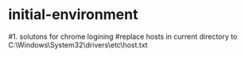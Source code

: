 # initial-environment


#1. solutons for chrome logining
#replace hosts in current directory to C:\Windows\System32\drivers\etc\host.txt
